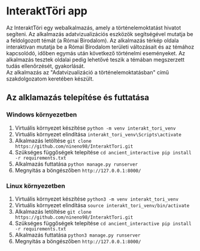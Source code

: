 # InteraktTöri app

Az InteraktTöri egy webalkalmazás, amely a történelemoktatást hivatot segíteni.
Az alkalmazás adatvizualizációs eszközök segítségével mutatja be a feldolgozott témát (a Római Birodalom). Az alkalmazás térkép oldala interaktívan mutatja be 
a Római Birodalom területi változásait és az témához kapcsolódó, időben egymás után következő történelmi eseményeket.
Az alkalmazás tesztek oldalai pedig lehetővé teszik a témában megszerzett tudás ellenőrzését, gyakorlását.  
Az alkalmazás az "Adatvizualizáció a történelemoktatásban" című szakdolgozatom keretében készült.

## Az alklamazás telepítése és futtatása

### Windows környezetben
1.	Virtuális környezet készítése	`python -m venv interakt_tori_venv`
2.	Virtuális környezet elindítása	`interakt_tori_venv\Scripts\activate`
3.	Alkalmazás letöltése	`git clone https://github.com/nineno98/InteraktTori.git`
4.	Szükséges függőségek telepítése	`cd ancient_interactive pip install -r requirements.txt`
5.	Alkalmazás futtatása	`python manage.py runserver`
6.	Megnyitás a böngészőben	`http://127.0.0.1:8000/`

### Linux környezetben
1.	Virtuális környezet készítése	`python3 -m venv interakt_tori_venv`
2.	Virtuális környezet elindítása	`source interakt_tori_venv/bin/activate`
3.	Alkalmazás letöltése	`git clone https://github.com/nineno98/InteraktTori.git`
4.	Szükséges függőségek telepítése	`cd ancient_interactive pip install -r requirements.txt`
5.	Alkalmazás futtatása	`python3 manage.py runserver`
6.	Megnyitás a böngészőben	`http://127.0.0.1:8000/`
